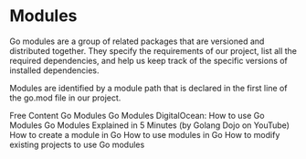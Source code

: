 # Modules

Go modules are a group of related packages that are versioned and distributed together. They specify the requirements of our project, list all the required dependencies, and help us keep track of the specific versions of installed dependencies.  

Modules are identified by a module path that is declared in the first line of the go.mod file in our project.  

<ResourceGroupTitle>Free Content</ResourceGroupTitle>
<BadgeLink colorScheme='blue' badgeText='Official Website' href='https://go.dev/blog/using-go-modules'>Go Modules</BadgeLink>
<BadgeLink badgeText='Watch' href='https://www.youtube.com/watch?v=9cV1KESTJRc'>Go Modules</BadgeLink>
<BadgeLink badgeText='Read' href='https://www.digitalocean.com/community/tutorials/how-to-use-go-modules'>DigitalOcean: How to use Go Modules</BadgeLink>
<BadgeLink badgeText='Watch' href='https://youtu.be/7xSxIwWJ9R4'>Go Modules Explained in 5 Minutes (by Golang Dojo on YouTube)</BadgeLink>
<BadgeLink colorScheme='yellow' badgeText='Read' href='https://go.dev/doc/tutorial/create-module'>How to create a module in Go</BadgeLink>
<BadgeLink colorScheme='yellow' badgeText='Read' href='https://go.dev/blog/using-go-modules'>How to use modules in Go</BadgeLink>
<BadgeLink colorScheme='yellow' badgeText='Read' href='https://jfrog.com/blog/converting-projects-for-go-modules/'>How to modify existing projects to use Go modules</BadgeLink>